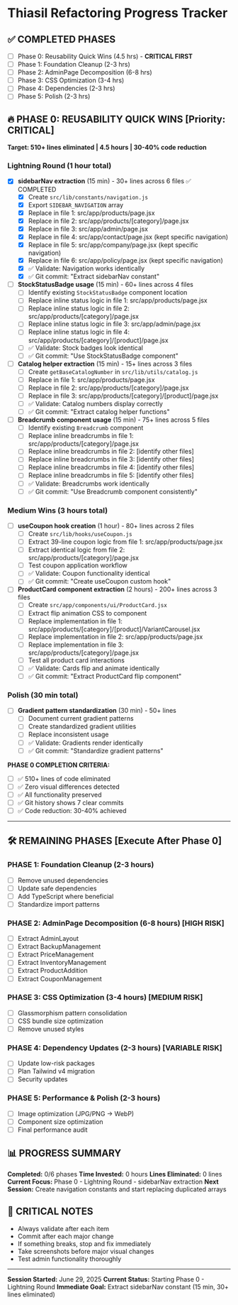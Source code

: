 # Thiasil Refactoring Progress Tracker

## ✅ COMPLETED PHASES
- [ ] Phase 0: Reusability Quick Wins (4.5 hrs) - **CRITICAL FIRST**
- [ ] Phase 1: Foundation Cleanup (2-3 hrs)
- [ ] Phase 2: AdminPage Decomposition (6-8 hrs) 
- [ ] Phase 3: CSS Optimization (3-4 hrs)
- [ ] Phase 4: Dependencies (2-3 hrs)
- [ ] Phase 5: Polish (2-3 hrs)

## 🔥 PHASE 0: REUSABILITY QUICK WINS [Priority: CRITICAL]
**Target: 510+ lines eliminated | 4.5 hours | 30-40% code reduction**

### Lightning Round (1 hour total)
- [x] **sidebarNav extraction** (15 min) - 30+ lines across 6 files ✅ COMPLETED
  - [x] Create `src/lib/constants/navigation.js`
  - [x] Export `SIDEBAR_NAVIGATION` array
  - [x] Replace in file 1: src/app/products/page.jsx
  - [x] Replace in file 2: src/app/products/[category]/page.jsx
  - [x] Replace in file 3: src/app/admin/page.jsx
  - [x] Replace in file 4: src/app/contact/page.jsx (kept specific navigation)
  - [x] Replace in file 5: src/app/company/page.jsx (kept specific navigation)
  - [x] Replace in file 6: src/app/policy/page.jsx (kept specific navigation)
  - [x] ✅ Validate: Navigation works identically
  - [x] ✅ Git commit: "Extract sidebarNav constant"

- [ ] **StockStatusBadge usage** (15 min) - 60+ lines across 4 files
  - [ ] Identify existing `StockStatusBadge` component location
  - [ ] Replace inline status logic in file 1: src/app/products/page.jsx
  - [ ] Replace inline status logic in file 2: src/app/products/[category]/page.jsx
  - [ ] Replace inline status logic in file 3: src/app/admin/page.jsx
  - [ ] Replace inline status logic in file 4: src/app/products/[category]/[product]/page.jsx
  - [ ] ✅ Validate: Stock badges look identical
  - [ ] ✅ Git commit: "Use StockStatusBadge component"

- [ ] **Catalog helper extraction** (15 min) - 15+ lines across 3 files
  - [ ] Create `getBaseCatalogNumber` in `src/lib/utils/catalog.js`
  - [ ] Replace in file 1: src/app/products/page.jsx
  - [ ] Replace in file 2: src/app/products/[category]/page.jsx
  - [ ] Replace in file 3: src/app/products/[category]/[product]/page.jsx
  - [ ] ✅ Validate: Catalog numbers display correctly
  - [ ] ✅ Git commit: "Extract catalog helper functions"

- [ ] **Breadcrumb component usage** (15 min) - 75+ lines across 5 files
  - [ ] Identify existing `Breadcrumb` component
  - [ ] Replace inline breadcrumbs in file 1: src/app/products/[category]/page.jsx
  - [ ] Replace inline breadcrumbs in file 2: [identify other files]
  - [ ] Replace inline breadcrumbs in file 3: [identify other files]
  - [ ] Replace inline breadcrumbs in file 4: [identify other files]
  - [ ] Replace inline breadcrumbs in file 5: [identify other files]
  - [ ] ✅ Validate: Breadcrumbs work identically
  - [ ] ✅ Git commit: "Use Breadcrumb component consistently"

### Medium Wins (3 hours total)
- [ ] **useCoupon hook creation** (1 hour) - 80+ lines across 2 files
  - [ ] Create `src/lib/hooks/useCoupon.js`
  - [ ] Extract 39-line coupon logic from file 1: src/app/products/page.jsx
  - [ ] Extract identical logic from file 2: src/app/products/[category]/page.jsx
  - [ ] Test coupon application workflow
  - [ ] ✅ Validate: Coupon functionality identical
  - [ ] ✅ Git commit: "Create useCoupon custom hook"

- [ ] **ProductCard component extraction** (2 hours) - 200+ lines across 3 files
  - [ ] Create `src/app/components/ui/ProductCard.jsx`
  - [ ] Extract flip animation CSS to component
  - [ ] Replace implementation in file 1: src/app/products/[category]/[product]/VariantCarousel.jsx
  - [ ] Replace implementation in file 2: src/app/products/page.jsx
  - [ ] Replace implementation in file 3: src/app/products/[category]/page.jsx
  - [ ] Test all product card interactions
  - [ ] ✅ Validate: Cards flip and animate identically
  - [ ] ✅ Git commit: "Extract ProductCard flip component"

### Polish (30 min total)
- [ ] **Gradient pattern standardization** (30 min) - 50+ lines
  - [ ] Document current gradient patterns
  - [ ] Create standardized gradient utilities
  - [ ] Replace inconsistent usage
  - [ ] ✅ Validate: Gradients render identically
  - [ ] ✅ Git commit: "Standardize gradient patterns"

**PHASE 0 COMPLETION CRITERIA:**
- [ ] ✅ 510+ lines of code eliminated
- [ ] ✅ Zero visual differences detected
- [ ] ✅ All functionality preserved
- [ ] ✅ Git history shows 7 clear commits
- [ ] ✅ Code reduction: 30-40% achieved

---

## 🛠️ REMAINING PHASES [Execute After Phase 0]

### PHASE 1: Foundation Cleanup (2-3 hours)
- [ ] Remove unused dependencies
- [ ] Update safe dependencies  
- [ ] Add TypeScript where beneficial
- [ ] Standardize import patterns

### PHASE 2: AdminPage Decomposition (6-8 hours) [HIGH RISK]
- [ ] Extract AdminLayout
- [ ] Extract BackupManagement
- [ ] Extract PriceManagement
- [ ] Extract InventoryManagement
- [ ] Extract ProductAddition
- [ ] Extract CouponManagement

### PHASE 3: CSS Optimization (3-4 hours) [MEDIUM RISK]
- [ ] Glassmorphism pattern consolidation
- [ ] CSS bundle size optimization
- [ ] Remove unused styles

### PHASE 4: Dependency Updates (2-3 hours) [VARIABLE RISK]
- [ ] Update low-risk packages
- [ ] Plan Tailwind v4 migration
- [ ] Security updates

### PHASE 5: Performance & Polish (2-3 hours)
- [ ] Image optimization (JPG/PNG → WebP)
- [ ] Component size optimization
- [ ] Final performance audit

## 📊 PROGRESS SUMMARY
**Completed:** 0/6 phases
**Time Invested:** 0 hours
**Lines Eliminated:** 0 lines
**Current Focus:** Phase 0 - Lightning Round - sidebarNav extraction
**Next Session:** Create navigation constants and start replacing duplicated arrays

## 🚨 CRITICAL NOTES
- Always validate after each item
- Commit after each major change
- If something breaks, stop and fix immediately
- Take screenshots before major visual changes
- Test admin functionality thoroughly

---

**Session Started:** June 29, 2025
**Current Status:** Starting Phase 0 - Lightning Round
**Immediate Goal:** Extract sidebarNav constant (15 min, 30+ lines eliminated)